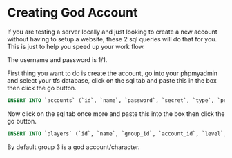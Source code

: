 # Creating God Account

If you are testing a server locally and just looking to create a new account without having to setup a website, these 2 sql queries will do that for you. This is just to help you speed up your work flow.

The username and password is 1/1.

First thing you want to do is create the account, go into your phpmyadmin and select your tfs database, click on the sql tab and paste this in the box then click the go button.

```sql
INSERT INTO `accounts` (`id`, `name`, `password`, `secret`, `type`, `premdays`, `lastday`, `email`, `creation`) VALUES ('1', '1', '356a192b7913b04c54574d18c28d46e6395428ab', NULL, '5', '365', '0', '', '0');
```

Now click on the sql tab once more and paste this into the box then click the go button.

```sql
INSERT INTO `players` (`id`, `name`, `group_id`, `account_id`, `level`, `vocation`, `health`, `healthmax`, `experience`, `lookbody`, `lookfeet`, `lookhead`, `looklegs`, `looktype`, `lookaddons`, `maglevel`, `mana`, `manamax`, `manaspent`, `soul`, `town_id`, `posx`, `posy`, `posz`, `conditions`, `cap`, `sex`, `lastlogin`, `lastip`, `save`, `skull`, `skulltime`, `lastlogout`, `blessings`, `onlinetime`, `deletion`, `balance`, `offlinetraining_time`, `offlinetraining_skill`, `stamina`, `skill_fist`, `skill_fist_tries`, `skill_club`, `skill_club_tries`, `skill_sword`, `skill_sword_tries`, `skill_axe`, `skill_axe_tries`, `skill_dist`, `skill_dist_tries`, `skill_shielding`, `skill_shielding_tries`, `skill_fishing`, `skill_fishing_tries`) VALUES ('1', 'God', '3', '1', '1', '0', '150', '150', '0', '0', '0', '0', '0', '136', '0', '0', '0', '0', '0', '0', '1', '0', '0', '0', 0x0, '40000', '1', '0', '0', '1', '0', '0', '0', '0', '0', '0', '0', '43200', '-1', '2520', '10', '0', '10', '0', '10', '0', '10', '0', '10', '0', '10', '0', '10', '0');
```

By default group 3 is a god account/character.